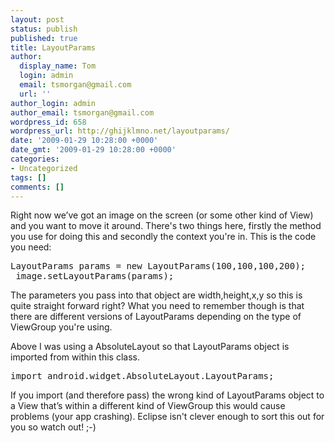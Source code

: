```yaml
---
layout: post
status: publish
published: true
title: LayoutParams
author:
  display_name: Tom
  login: admin
  email: tsmorgan@gmail.com
  url: ''
author_login: admin
author_email: tsmorgan@gmail.com
wordpress_id: 658
wordpress_url: http://ghijklmno.net/layoutparams/
date: '2009-01-29 10:28:00 +0000'
date_gmt: '2009-01-29 10:28:00 +0000'
categories:
- Uncategorized
tags: []
comments: []
---
```

<!-- more -->

<p>Right now we&#8217;ve got an image on the screen (or some other kind of View) and you want to move it around. There's two things here, firstly the method you use for doing this and secondly the context you're in. This is the code you need:</p>

<pre>LayoutParams params = new LayoutParams(100,100,100,200);
 image.setLayoutParams(params);</pre>
The parameters you pass into that object are width,height,x,y so this is quite straight forward right? What you need to remember though is that there are different versions of LayoutParams depending on the type of ViewGroup you're using.</p>

<p>Above I was using a AbsoluteLayout so that LayoutParams object is imported from within this class.</p>

<pre>import android.widget.AbsoluteLayout.LayoutParams;</pre>
If you import (and therefore pass) the wrong kind of LayoutParams object to a View that&#8217;s within a different kind of ViewGroup this would cause problems (your app crashing). Eclipse isn't clever enough to sort this out for you so watch out! ;-)</p>

